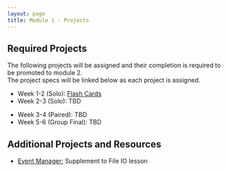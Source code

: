 ```yaml
---
layout: page
title: Module 1 - Projects
---
```


## Required Projects
The following projects will be assigned and their completion is required to be promoted to module 2.  
The project specs will be linked below as each project is assigned.


<!-- Week 1 (Ungraded): [Credit Check](./credit_check.markdown)-->
<!-- Alternate between Flash Cards and War or Peace for repeaters -->
<!-- Week 1-2 (Solo): [War or Peace](./war_or_peace/)-->
- Week 1-2 (Solo):  [Flash Cards](./flashcards/)
- Week 2-3 (Solo): TBD <!--[DMV](./dmv/)-->
<!-- Option to add more advanced option with Connect Four as other pair project -->
<!-- - Week 3-4 (Paired): [Battleship](./battleship/) or [Connect Four)(./connect_four) -->
- Week 3-4 (Paired): TBD <!-- [Battleship](./battleship/)-->
- Week 5-6 (Group Final): TBD <!--[Futbol](./futbol_pd/) -->

## Additional Projects and Resources

- [Event Manager:](./event_manager) Supplement to File IO lesson
